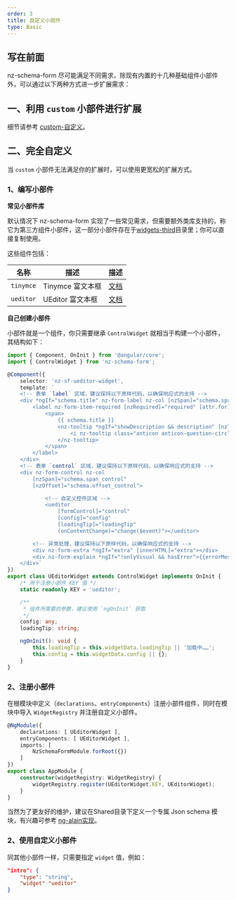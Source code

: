 ```yaml
---
order: 3
title: 自定义小部件
type: Basic
---
```


## 写在前面

nz-schema-form 尽可能满足不同需求，除现有内置的十几种基础组件小部件外，可以通过以下两种方式进一步扩展需求：

## 一、利用 `custom` 小部件进行扩展

细节请参考 [custom-自定义](https://cipchk.github.io/nz-schema-form/#/document/custom)。

## 二、完全自定义

当 `custom` 小部件无法满足你的扩展时，可以使用更宽松的扩展方式。

### 1、编写小部件

**常见小部件库**

默认情况下 nz-schema-form 实现了一些常见需求，但需要额外类库支持的，称它为第三方组件小部件，这一部分小部件存在于[widgets-third](https://github.com/cipchk/nz-schema-form/tree/master/widgets-third)目录里；你可以直接复制使用。

这些组件包括：

| 名称 | 描述 | 描述 |
| --- | ---- | ---- |
| `tinymce` | Tinymce 富文本框 | [文档](https://github.com/cipchk/nz-schema-form/blob/master/widgets-third/tinymce/index.md) |
| `ueditor` | UEditor 富文本框 | [文档](https://github.com/cipchk/nz-schema-form/blob/master/widgets-third/ueditor/index.md) |

**自己创建小部件**

小部件就是一个组件，你只需要继承 `ControlWidget` 就相当于构建一个小部件，其结构如下：

```ts
import { Component, OnInit } from '@angular/core';
import { ControlWidget } from 'nz-schema-form';

@Component({
    selector: 'nz-sf-ueditor-widget',
    template: `
    <!-- 表单 `label` 区域，建议保持以下原样代码，以确保响应式的支持 -->
    <div *ngIf="schema.title" nz-form-label nz-col [nzSpan]="schema.span_label">
        <label nz-form-item-required [nzRequired]="required" [attr.for]="id">
            <span>
                {{ schema.title }}
                <nz-tooltip *ngIf="showDescription && description" [nzTitle]="description">
                    <i nz-tooltip class="anticon anticon-question-circle-o"></i>
                </nz-tooltip>
            </span>
        </label>
    </div>
    <!-- 表单 `control` 区域，建议保持以下原样代码，以确保响应式的支持 -->
    <div nz-form-control nz-col
        [nzSpan]="schema.span_control"
        [nzOffset]="schema.offset_control">

            <!-- 自定义控件区域 -->
            <ueditor
                [formControl]="control"
                [config]="config"
                [loadingTip]="loadingTip"
                (onContentChange)="change($event)"></ueditor>

        <!-- 异常处理，建议保持以下原样代码，以确保响应式的支持 -->
        <div nz-form-extra *ngIf="extra" [innerHTML]="extra"></div>
        <div nz-form-explain *ngIf="!onlyVisual && hasError">{{errorMessage}}</div>
    </div>`
})
export class UEditorWidget extends ControlWidget implements OnInit {
    /* 用于注册小部件 KEY 值 */
    static readonly KEY = 'ueditor';

    /**
     * 组件所需要的参数，建议使用 `ngOnInit` 获取
     */
    config: any;
    loadingTip: string;

    ngOnInit(): void {
        this.loadingTip = this.widgetData.loadingTip || '加载中……';
        this.config = this.widgetData.config || {};
    }
}
```

### 2、注册小部件

在根模块中定义（`declarations`、`entryComponents`）注册小部件组件，同时在模块中导入 `WidgetRegistry` 并注册自定义小部件。

```ts
@NgModule({
    declarations: [ UEditorWidget ],
    entryComponents: [ UEditorWidget ],
    imports: [
        NzSchemaFormModule.forRoot({})
    ]
})
export class AppModule {
    constructor(widgetRegistry: WidgetRegistry) {
        widgetRegistry.register(UEditorWidget.KEY, UEditorWidget);
    }
}
```

当然为了更友好的维护，建议在Shared目录下定义一个专属 Json schema 模块，有兴趣可参考 [ng-alain实现](https://github.com/cipchk/ng-alain/blob/master/src/app/shared/json-schema/json-schema.module.ts)。

### 2、使用自定义小部件

同其他小部件一样，只需要指定 `widget` 值，例如：

```json
"intro": {
    "type": "string",
    "widget" "ueditor"
}
```
